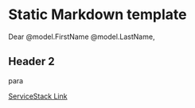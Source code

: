 # Static Markdown template

Dear @model.FirstName @model.LastName,

## Header 2

para

[ServiceStack Link](http://www.servicestack.net)
